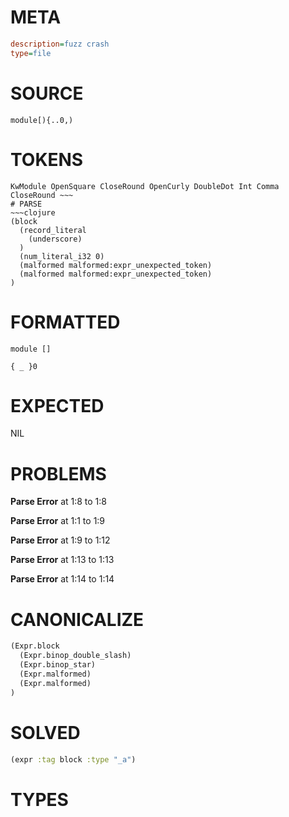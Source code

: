 # META
~~~ini
description=fuzz crash
type=file
~~~
# SOURCE
~~~roc
module[){..0,)
~~~
# TOKENS
~~~text
KwModule OpenSquare CloseRound OpenCurly DoubleDot Int Comma CloseRound ~~~
# PARSE
~~~clojure
(block
  (record_literal
    (underscore)
  )
  (num_literal_i32 0)
  (malformed malformed:expr_unexpected_token)
  (malformed malformed:expr_unexpected_token)
)
~~~
# FORMATTED
~~~roc
module []

{ _ }0
~~~
# EXPECTED
NIL
# PROBLEMS
**Parse Error**
at 1:8 to 1:8

**Parse Error**
at 1:1 to 1:9

**Parse Error**
at 1:9 to 1:12

**Parse Error**
at 1:13 to 1:13

**Parse Error**
at 1:14 to 1:14

# CANONICALIZE
~~~clojure
(Expr.block
  (Expr.binop_double_slash)
  (Expr.binop_star)
  (Expr.malformed)
  (Expr.malformed)
)
~~~
# SOLVED
~~~clojure
(expr :tag block :type "_a")
~~~
# TYPES
~~~roc
~~~

